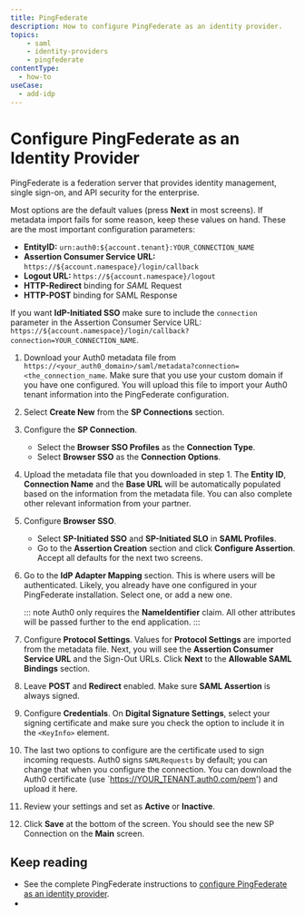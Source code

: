 ```yaml
---
title: PingFederate
description: How to configure PingFederate as an identity provider.
topics:
    - saml
    - identity-providers
    - pingfederate
contentType:
  - how-to
useCase:
  - add-idp
---
```

# Configure PingFederate as an Identity Provider

PingFederate is a federation server that provides identity management, single sign-on, and API security for the enterprise.

Most options are the default values (press __Next__ in most screens). If metadata import fails for some reason, keep these values on hand. These are the most important configuration parameters:

* __EntityID:__ `urn:auth0:${account.tenant}:YOUR_CONNECTION_NAME`
* __Assertion Consumer Service URL:__ `https://${account.namespace}/login/callback`
* __Logout URL:__ `https://${account.namespace}/logout`
* __HTTP-Redirect__ binding for <dfn data-key="security-assertion-markup-language">SAML</dfn> Request
* __HTTP-POST__ binding for SAML Response

If you want **IdP-Initiated SSO** make sure to include the `connection` parameter in the Assertion Consumer Service URL: `https://${account.namespace}/login/callback?connection=YOUR_CONNECTION_NAME`.

1. Download your Auth0 metadata file from `https://<your_auth0_domain>/saml/metadata?connection=<the_connection_name`. Make sure that you use your custom domain if you have one configured. You will upload this file to import your Auth0 tenant information into the PingFederate configuration.

2. Select **Create New** from the **SP Connections** section.

3. Configure the __SP Connection__. 

    - Select the __Browser SSO Profiles__ as the __Connection Type__.
    - Select __Browser SSO__ as the __Connection Options__.

4. Upload the metadata file that you downloaded in step 1. The __Entity ID__, __Connection Name__ and the __Base URL__ will be automatically populated based on the information from the metadata file. You can also complete other relevant information from your partner.

5. Configure __Browser SSO__. 

    - Select __SP-Initiated SSO__ and __SP-Initiated SLO__ in __SAML Profiles__.
    - Go to the __Assertion Creation__ section and click __Configure Assertion__. Accept all defaults for the next two screens. 

6. Go to the __IdP Adapter Mapping__ section. This is where users will be authenticated. Likely, you already have one configured in your PingFederate installation. Select one, or add a new one.

    ::: note
    Auth0 only requires the __NameIdentifier__ claim. All other  attributes will be passed further to the end application.
    :::

7. Configure __Protocol Settings__. Values for __Protocol Settings__ are imported from the metadata file. Next, you will see the __Assertion Consumer Service URL__ and the Sign-Out URLs. Click __Next__ to the __Allowable SAML Bindings__ section.

8. Leave __POST__ and __Redirect__ enabled. Make sure __SAML Assertion__ is always signed.

9. Configure __Credentials__. On __Digital Signature Settings__, select your signing certificate and make sure you check the option to include it in the `<KeyInfo>` element.

10. The last two options to configure are the certificate used to sign incoming requests. Auth0 signs `SAMLRequests` by default; you can change that when you configure the connection. You can download the Auth0 certificate (use `https://YOUR_TENANT.auth0.com/pem') and upload it here. 

11. Review your settings and set as __Active__ or __Inactive__. 

12. Click __Save__ at the bottom of the screen. You should see the new SP Connection on the __Main__ screen.

## Keep reading

* See the complete PingFederate instructions to [configure PingFederate as an identity provider](https://docs.pivotal.io/p-identity/1-5/pingfederate/config-pingfederate.html). 
* 